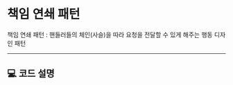 # 책임 연쇄 패턴

책임 연쇄 패턴 : 핸들러들의 체인(사슬)을 따라 요청을 전달할 수 있게 해주는 행동 디자인 패턴

---

## 💻 코드 설명

<!TODO : 클다 추가>
